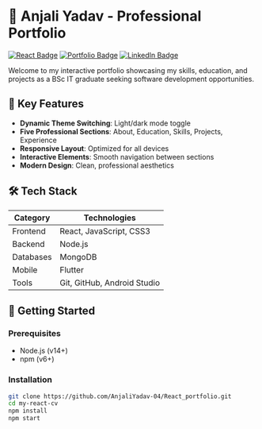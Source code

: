# 💼 Anjali Yadav - Professional Portfolio

[![React Badge](https://img.shields.io/badge/React-18.2-61DAFB?logo=react)](https://reactjs.org/)
[![Portfolio Badge](https://img.shields.io/badge/🚀_Live_Portfolio-%23000000?style=flat)](YOUR_LIVE_LINK)
[![LinkedIn Badge](https://img.shields.io/badge/LinkedIn-0A66C2?logo=linkedin)](https://www.linkedin.com/in/anjali-yadav-6a6527198)

Welcome to my interactive portfolio showcasing my skills, education, and projects as a BSc IT graduate seeking software development opportunities.

>

## 🌟 Key Features

- **Dynamic Theme Switching**: Light/dark mode toggle
- **Five Professional Sections**: About, Education, Skills, Projects, Experience
- **Responsive Layout**: Optimized for all devices
- **Interactive Elements**: Smooth navigation between sections
- **Modern Design**: Clean, professional aesthetics

## 🛠 Tech Stack

| Category       | Technologies                  |
|----------------|-------------------------------|
| Frontend       | React, JavaScript, CSS3      |
| Backend        | Node.js                       |
| Databases      | MongoDB                       |
| Mobile         | Flutter                       |
| Tools          | Git, GitHub, Android Studio   |

## 🚀 Getting Started

### Prerequisites
- Node.js (v14+)
- npm (v6+)

### Installation
```bash
git clone https://github.com/AnjaliYadav-04/React_portfolio.git
cd my-react-cv
npm install
npm start